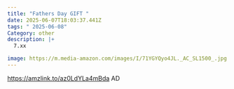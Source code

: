 ```yaml
---
title: "Fathers Day GIFT "
date: 2025-06-07T18:03:37.441Z
tags: " 2025-06-08"
Category: other
description: |+
  7.xx

image: https://m.media-amazon.com/images/I/71YGYQyo4JL._AC_SL1500_.jpg
---
```

https://amzlink.to/az0LdYLa4mBda AD